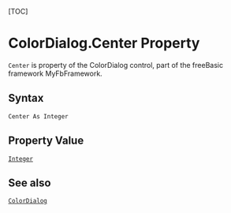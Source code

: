 [TOC]
# ColorDialog.Center Property

`Center` is property of the ColorDialog control, part of the freeBasic framework MyFbFramework.
## Syntax
```freeBasic
Center As Integer
```
## Property Value
[`Integer`]("https://www.freebasic.net/wiki/KeyPgInteger")
## See also
[`ColorDialog`](ColorDialog.md)
